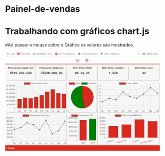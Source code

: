 # Painel-de-vendas
 # Trabalhando com gráficos chart.js
 #Ao passar o mouse sobre o Gráfico os valores são mostrados.

![img oainel](https://github.com/lucianotrindade/Painel-de-vendas/blob/main/assets/img/Painel.JPG)